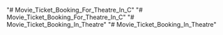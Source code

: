 "# Movie_Ticket_Booking_For_Theatre_In_C" 
"# Movie_Ticket_Booking_For_Theatre_In_C" 
"# Movie_Ticket_Booking_In_Theatre" 
"# Movie_Ticket_Booking_In_Theatre" 

